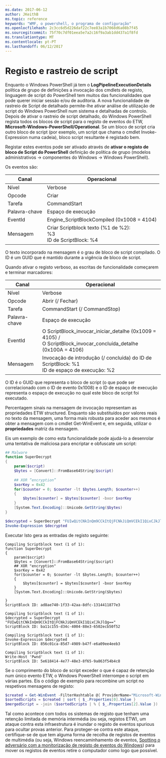 ```yaml
---
ms.date: 2017-06-12
author: JKeithB
ms.topic: reference
keywords: "WMF, o powershell, o programa de configuração"
ms.openlocfilehash: 2c3cc6d5d226daf22c7ee83a1b7068d6a08b7f45
ms.sourcegitcommit: 75f70c7df01eea5e7a2c16f9a3ab1dd437a1f8fd
ms.translationtype: MT
ms.contentlocale: pt-PT
ms.lasthandoff: 06/12/2017
---
```

# <a name="script-tracing-and-logging"></a>Registo e rastreio de script

Enquanto o Windows PowerShell já tem o **LogPipelineExecutionDetails** política de grupo de definições a invocação dos cmdlets de registo, linguagem de script do PowerShell tem muitos das funcionalidades que pode querer iniciar sessão e/ou de auditoria. A nova funcionalidade de rastreio de Script de detalhado permite-lhe ativar análise de utilização de script do Windows PowerShell num sistema e detalhadas de controlo. Depois de ativar o rastreio de script detalhado, do Windows PowerShell regista todos os blocos de script para o registo de eventos do ETW, **Microsoft-Windows-PowerShell/Operational**. Se um bloco de script cria outro bloco de script (por exemplo, um script que chama o cmdlet Invoke-Expression numa cadeia), bloco script resultante é registado bem.

Registar estes eventos pode ser ativado através de **ativar o registo de bloco de Script do PowerShell** definição de política de grupo (modelos administrativos -> componentes do Windows -> Windows PowerShell).

Os eventos são:

| Canal | Operacional                                 |
|---------|---------------------------------------------|
| Nível   | Verbose                                     |
| Opcode  | Criar                                      |
| Tarefa    | CommandStart                                |
| Palavra-chave | Espaço de execução                                    |
| EventId | Engine_ScriptBlockCompiled (0x1008 = 4104)  |
| Mensagem | Criar Scriptblock texto (%1 de %2): </br> %3 </br> ID de ScriptBlock: %4 |


O texto incorporado na mensagem é o grau de bloco de script compilado. O ID é um GUID que é mantido durante a vigência de bloco de script.

Quando ativar o registo verboso, as escritas de funcionalidade começarem e terminar marcadores:

| Canal | Operacional                                            |
|---------|--------------------------------------------------------|
| Nível   | Verbose                                                |
| Opcode  | Abrir (/ Fechar)                                         |
| Tarefa    | CommandStart (/ CommandStop)                           |
| Palavra-chave | Espaço de execução                                               |
| EventId | O ScriptBlock\_invocar\_iniciar\_detalhe (0x1009 = 4105) / </br> O ScriptBlock\_invocar\_concluída\_detalhe (0x100A = 4106) |
| Mensagem | Invocação de introdução (/ concluída) do ID de ScriptBlock: %1 </br> ID de espaço de execução: %2 |

O ID é o GUID que representa o bloco de script (o que pode ser correlacionado com o ID de evento 0x1008) e o ID de espaço de execução representa o espaço de execução no qual este bloco de script foi executado.

Percentagem sinais na mensagem de invocação representam as propriedades ETW structured. Enquanto são substituídos por valores reais no texto da mensagem, uma forma mais robusta para aceder aos mesmos é obter a mensagem com o cmdlet Get-WinEvent e, em seguida, utilizar o **propriedades** matriz da mensagem.

Eis um exemplo de como esta funcionalidade pode ajudá-lo a desenrolar uma tentativa de maliciosa para encriptar e obfuscate um script:

```powershell
## Malware
function SuperDecrypt
{
    param($script)
    $bytes = [Convert]::FromBase64String($script)
             
    ## XOR “encryption”
    $xorKey = 0x42
    for($counter = 0; $counter -lt $bytes.Length; $counter++)
    {
        $bytes[$counter] = $bytes[$counter] -bxor $xorKey
    }
    [System.Text.Encoding]::Unicode.GetString($bytes)
}

$decrypted = SuperDecrypt "FUIwQitCNkInQm9CCkItQjFCNkJiQmVCEkI1QixCJkJlQg=="
Invoke-Expression $decrypted
```

Executar Isto gera as entradas de registo seguinte:

```
Compiling Scriptblock text (1 of 1):
function SuperDecrypt
{
    param($script)
    $bytes = [Convert]::FromBase64String($script)
    ## XOR "encryption"
    $xorKey = 0x42
    for($counter = 0; $counter -lt $bytes.Length; $counter++)
    {
        $bytes[$counter] = $bytes[$counter] -bxor $xorKey
    }
    [System.Text.Encoding]::Unicode.GetString($bytes)

}
ScriptBlock ID: ad8ae740-1f33-42aa-8dfc-1314411877e3

Compiling Scriptblock text (1 of 1):
$decrypted = SuperDecrypt "FUIwQitCNkInQm9CCkItQjFCNkJiQmVCEkI1QixCJkJlQg=="
ScriptBlock ID: ba11c155-d34c-4004-88e3-6502ecb50f52

Compiling Scriptblock text (1 of 1):
Invoke-Expression $decrypted
ScriptBlock ID: 856c01ca-85d7-4989-b47f-e6a09ee4eeb3

Compiling Scriptblock text (1 of 1):
Write-Host 'Pwnd'
ScriptBlock ID: 5e618414-4e77-48e3-8f65-9a863f54b4c8
```

Se o comprimento do bloco de script exceder o que é capaz de retenção num único evento ETW, o Windows PowerShell interrompe o script em várias partes. Eis o código de exemplo para recombine um script no respetivos mensagens de registo:

```powershell
$created = Get-WinEvent -FilterHashtable @{ ProviderName="Microsoft-Windows-PowerShell"; Id = 4104 } | Where-Object { $_.<...> }
$sortedScripts = $created | sort { $_.Properties[0].Value }
$mergedScript = -join ($sortedScripts | % { $_.Properties[2].Value })
```

Tal como acontece com todos os sistemas de registo que tenham uma retenção limitada de memória intermédia (ou seja, registos ETW), um ataque contra esta infraestrutura é inundar o registo de eventos spurious para ocultar provas anterior. Para proteger-se contra este ataque, certifique-se de que tem alguma forma de recolha de registos de eventos de multimédia (ou seja, Windows reencaminhamento de eventos, [Spotting o adversário com a monitorização de registo de eventos do Windows](http://www.nsa.gov/ia/_files/app/Spotting_the_Adversary_with_Windows_Event_Log_Monitoring.pdf)) para mover os registos de eventos retire o computador como logo que possível.

